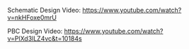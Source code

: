 Schematic Design Video: https://www.youtube.com/watch?v=nkHFoxe0mrU

PBC Design Video: https://www.youtube.com/watch?v=PlXd3lLZ4vc&t=10184s
